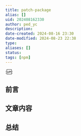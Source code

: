 ```yaml
---
title: patch-package
alias: []
uid: 202408162330
author: ped_yc
description: 
date-created: 2024-08-16 23:30
date-modified: 2024-08-23 22:38
type: 
aliases: []
status: 
tags: [npm]
---
```


::up::

## 前言

## 文章内容

## 总结
